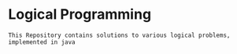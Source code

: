# Logical Programming

    This Repository contains solutions to various logical problems, implemented in java

